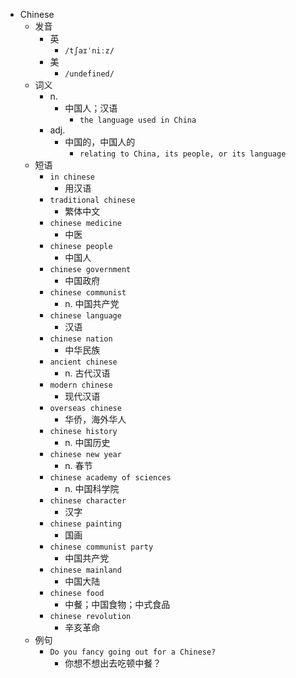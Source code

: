 - Chinese
  - 发音
    - 英
      - `/tʃaɪˈniːz/`
    - 美
      - `/undefined/`
  - 词义
    - n.
      - 中国人；汉语
        - `the language used in China`
    - adj.
      - 中国的，中国人的
        - `relating to China, its people, or its language`
  - 短语
    - `in chinese`
      - 用汉语 
    - `traditional chinese`
      - 繁体中文 
    - `chinese medicine`
      - 中医 
    - `chinese people`
      - 中国人 
    - `chinese government`
      - 中国政府 
    - `chinese communist`
      - n. 中国共产党 
    - `chinese language`
      - 汉语 
    - `chinese nation`
      - 中华民族 
    - `ancient chinese`
      - n. 古代汉语 
    - `modern chinese`
      - 现代汉语 
    - `overseas chinese`
      - 华侨，海外华人 
    - `chinese history`
      - n. 中国历史 
    - `chinese new year`
      - n. 春节 
    - `chinese academy of sciences`
      - n. 中国科学院 
    - `chinese character`
      - 汉字 
    - `chinese painting`
      - 国画 
    - `chinese communist party`
      - 中国共产党 
    - `chinese mainland`
      - 中国大陆 
    - `chinese food`
      - 中餐；中国食物；中式食品 
    - `chinese revolution`
      - 辛亥革命 
  - 例句
    - `Do you fancy going out for a Chinese?`
      - 你想不想出去吃顿中餐？

